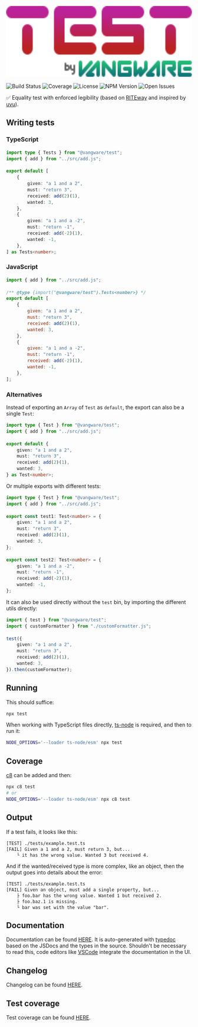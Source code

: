 <img alt="Vangware's Test" src="./logo.svg" height="192" />

![Build Status][build-status-badge]
![Coverage][coverage-badge]
![License][license-badge]
![NPM Version][npm-version-badge]
![Open Issues][open-issues-badge]

✅ Equality test with enforced legibility (based on [RITEway][riteway] and inspired by [uvu](https://github.com/lukeed/uvu)).

## Writing tests

### TypeScript

```typescript
import type { Tests } from "@vangware/test";
import { add } from "../src/add.js";

export default [
	{
		given: "a 1 and a 2",
		must: "return 3",
		received: add(2)(1),
		wanted: 3,
	},
	{
		given: "a 1 and a -2",
		must: "return -1",
		received: add(-2)(1),
		wanted: -1,
	},
] as Tests<number>;
```

### JavaScript

```javascript
import { add } from "../src/add.js";

/** @type {import("@vangware/test").Tests<number>} */
export default [
	{
		given: "a 1 and a 2",
		must: "return 3",
		received: add(2)(1),
		wanted: 3,
	},
	{
		given: "a 1 and a -2",
		must: "return -1",
		received: add(-2)(1),
		wanted: -1,
	},
];
```

### Alternatives

Instead of exporting an `Array` of `Test` as `default`, the export can also be a single `Test`:

```typescript
import type { Test } from "@vangware/test";
import { add } from "../src/add.js";

export default {
	given: "a 1 and a 2",
	must: "return 3",
	received: add(2)(1),
	wanted: 3,
} as Test<number>;
```

Or multiple exports with different tests:

```typescript
import type { Test } from "@vangware/test";
import { add } from "../src/add.js";

export const test1: Test<number> = {
	given: "a 1 and a 2",
	must: "return 3",
	received: add(2)(1),
	wanted: 3,
};

export const test2: Test<number> = {
	given: "a 1 and a -2",
	must: "return -1",
	received: add(-2)(1),
	wanted: -1,
};
```

It can also be used directly without the `test` bin, by importing the different utils directly:

```typescript
import { test } from "@vangware/test";
import { customFormatter } from "./customFormatter.js";

test({
	given: "a 1 and a 2",
	must: "return 3",
	received: add(2)(1),
	wanted: 3,
}).then(customFormatter);
```

## Running

This should suffice:

```bash
npx test
```

When working with TypeScript files directly, [ts-node](https://npm.im/ts-node) is required, and then to run it:

```bash
NODE_OPTIONS='--loader ts-node/esm' npx test
```

## Coverage

[c8](https://npm.im/c8) can be added and then:

```bash
npx c8 test
# or
NODE_OPTIONS='--loader ts-node/esm' npx c8 test
```

## Output

If a test fails, it looks like this:

```text
[TEST] ./tests/example.test.ts
[FAIL] Given a 1 and a 2, must return 3, but...
	└ it has the wrong value. Wanted 3 but received 4.
```

And if the wanted/received type is more complex, like an object, then the output goes into details about the error:

```text
[TEST] ./tests/example.test.ts
[FAIL] Given an object, must add a single property, but...
	├ foo.bar has the wrong value. Wanted 1 but received 2.
	├ foo.baz.1 is missing.
	└ bar was set with the value "bar".
```

## Documentation

Documentation can be found [HERE][documentation]. It is auto-generated with [typedoc][typedoc] based on the JSDocs and the types in the source. Shouldn't be necessary to read this, code editors like [VSCode][vscode] integrate the documentation in the UI.

## Changelog

Changelog can be found [HERE][changelog].

## Test coverage

Test coverage can be found [HERE][coverage].

<!-- Reference -->

[build-status-badge]: https://img.shields.io/github/workflow/status/vangware/test/Test.svg?style=for-the-badge&labelColor=666&color=2b7&link=https://github.com/vangware/test/actions
[changelog]: https://github.com/vangware/test/blob/main/CHANGELOG.md
[coverage-badge]: https://img.shields.io/coveralls/github/vangware/test.svg?style=for-the-badge&labelColor=666&color=2b7&link=https://coveralls.io/github/vangware/test
[coverage]: https://coveralls.io/github/vangware/test
[documentation]: https://test.vangware.com
[license-badge]: https://img.shields.io/npm/l/@vangware/test.svg?style=for-the-badge&labelColor=666&color=2b7&link=https://github.com/vangware/test/blob/main/LICENSE
[npm-version-badge]: https://img.shields.io/npm/v/@vangware/test.svg?style=for-the-badge&labelColor=666&color=2b7&link=https://npm.im/@vangware/test
[open-issues-badge]: https://img.shields.io/github/issues/vangware/test.svg?style=for-the-badge&labelColor=666&color=2b7&link=https://github.com/vangware/test/issues
[riteway]: https://github.com/ericelliott/riteway
[typedoc]: https://typedoc.org/
[uvu]: https://github.com/lukeed/uvu
[vscode]: https://code.visualstudio.com/
